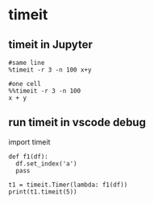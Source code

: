# timeit

## timeit in Jupyter
```
#same line
%timeit -r 3 -n 100 x+y

#one cell
%%timeit -r 3 -n 100
x + y
```

## run timeit in vscode debug
import timeit
```
def f1(df):
  df.set_index('a')
  pass
  
t1 = timeit.Timer(lambda: f1(df))
print(t1.timeit(5))
```
